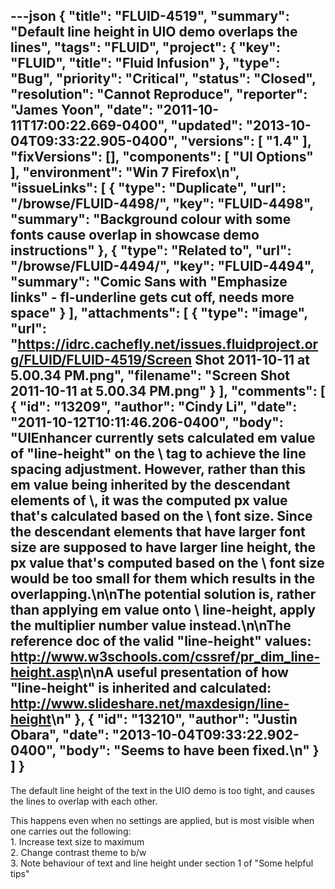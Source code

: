 ---json
{
  "title": "FLUID-4519",
  "summary": "Default line height in UIO demo overlaps the lines",
  "tags": "FLUID",
  "project": {
    "key": "FLUID",
    "title": "Fluid Infusion"
  },
  "type": "Bug",
  "priority": "Critical",
  "status": "Closed",
  "resolution": "Cannot Reproduce",
  "reporter": "James Yoon",
  "date": "2011-10-11T17:00:22.669-0400",
  "updated": "2013-10-04T09:33:22.905-0400",
  "versions": [
    "1.4"
  ],
  "fixVersions": [],
  "components": [
    "UI Options"
  ],
  "environment": "Win 7 Firefox\n",
  "issueLinks": [
    {
      "type": "Duplicate",
      "url": "/browse/FLUID-4498/",
      "key": "FLUID-4498",
      "summary": "Background colour with some fonts cause overlap in showcase demo instructions"
    },
    {
      "type": "Related to",
      "url": "/browse/FLUID-4494/",
      "key": "FLUID-4494",
      "summary": "Comic Sans with \"Emphasize links\" - fl-underline gets cut off, needs more space"
    }
  ],
  "attachments": [
    {
      "type": "image",
      "url": "https://idrc.cachefly.net/issues.fluidproject.org/FLUID/FLUID-4519/Screen Shot 2011-10-11 at 5.00.34 PM.png",
      "filename": "Screen Shot 2011-10-11 at 5.00.34 PM.png"
    }
  ],
  "comments": [
    {
      "id": "13209",
      "author": "Cindy Li",
      "date": "2011-10-12T10:11:46.206-0400",
      "body": "UIEnhancer currently sets calculated em value of \"line-height\" on the \\<body> tag to achieve the line spacing adjustment. However, rather than this em value being inherited by the descendant elements of \\<body>, it was the computed px value that's calculated based on the \\<body> font size. Since the descendant elements that have larger font size are supposed to have larger line height, the px value that's computed based on the \\<body> font size would be too small for them which results in the overlapping.\n\nThe potential solution is, rather than applying em value onto \\<body> line-height, apply the multiplier number value instead.\n\nThe reference doc of the valid \"line-height\" values: <http://www.w3schools.com/cssref/pr_dim_line-height.asp>\n\nA useful presentation of how \"line-height\" is inherited and calculated: <http://www.slideshare.net/maxdesign/line-height>\n"
    },
    {
      "id": "13210",
      "author": "Justin Obara",
      "date": "2013-10-04T09:33:22.902-0400",
      "body": "Seems to have been fixed.\n"
    }
  ]
}
---
The default line height of the text in the UIO demo is too tight, and causes the lines to overlap with each other.

This happens even when no settings are applied, but is most visible when one carries out the following:\
1\. Increase text size to maximum\
2\. Change contrast theme to b/w\
3\. Note behaviour of text and line height under section 1 of "Some helpful tips"

        